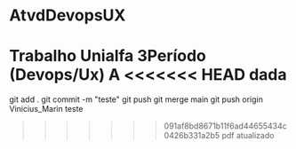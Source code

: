 # AtvdDevopsUX
Trabalho Unialfa 3Período (Devops/Ux)
A
<<<<<<< HEAD
dada
=======

git add .
git commit -m "teste"
git push
git merge main
git push origin Vinicius_Marin
teste
>>>>>>> 091af8bd8671b11f6ad44655434c0426b331a2b5
 pdf atualizado